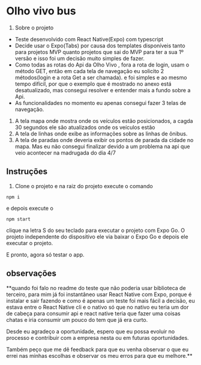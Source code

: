 # Olho vivo bus

1. Sobre o projeto

- Teste desenvolvido com React Native(Expo) com typescript
- Decide usar o Expo(Tabs) por causa dos templates disponíveis tanto para projetos MVP quanto projetos que sai do MVP para ter a sua 1º versão e isso foi um decisão muito simples de fazer.
- Como todas as rotas do Api da Olho Vivo , fora a rota de login, usam o método GET, então em cada tela de navegação eu solicito 2 métodos(login e a rota Get a ser chamada). e foi simples e ao mesmo tempo difícil, por que o exemplo que é mostrado no anexo está desatualizado, mas consegui resolver e entender mais a fundo sobre a Api.
- As funcionalidades no momento eu apenas consegui fazer 3 telas de navegação.

1. A tela mapa onde mostra onde os veículos estão posicionados, a cagda 30 segundos ele são atualizados onde os veículos estão
2. A tela de linhas onde exibe as informações sobre as linhas de ônibus.
3. A tela de paradas onde deveria exibir os pontos de parada da cidade no mapa. Mas eu não consegui finalizar devido a um problema na api que veio acontecer na madrugada do dia 4/7

## Instruções

1. Clone o projeto e na raiz do projeto execute o comando

```
npm i
```

e depois execute o

```
npm start
```

clique na letra S do seu teclado para executar o projeto com Expo Go.
O projeto independente do dispositivo ele via baixar o Expo Go e depois ele executar o projeto.

E pronto, agora só testar o app.

## observações

\*\*quando foi falo no readme do teste que não poderia usar biblioteca de terceiro, para mim já foi instantâneo usar React Native com Expo, porque é instalar e sair fazendo e como é apenas um teste foi mais fácil a decisão, eu estava entre o React Native cli e o nativo só que no nativo eu teria um dor de cabeça para consumir api e react native teria que fazer uma coisas chatas e iria consumir um pouco do tem que já era curto.

Desde eu agradeço a oportunidade, espero que eu possa evoluir no processo e contribuir com a empresa nesta ou em futuras oportunidades.

Também peço que me dê feedback para que eu venha observar o que eu errei nas minhas escolhas e observar os meu erros para que eu melhore.\*\*
